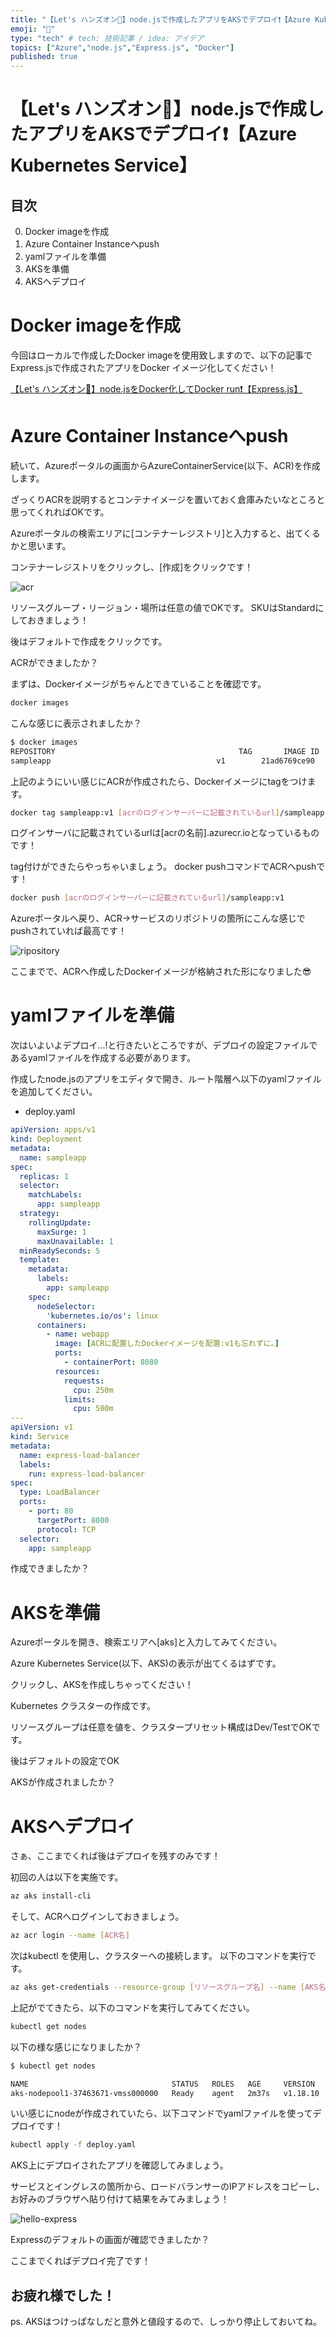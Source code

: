 ```yaml
---
title: "【Let's ハンズオン🤙】node.jsで作成したアプリをAKSでデプロイ❗️【Azure Kubernetes Service】"
emoji: "🤙"
type: "tech" # tech: 技術記事 / idea: アイデア
topics: ["Azure","node.js","Express.js", "Docker"]
published: true
---
```


# 【Let's ハンズオン🤙】node.jsで作成したアプリをAKSでデプロイ❗️【Azure Kubernetes Service】

## 目次
0. Docker imageを作成
1. Azure Container Instanceへpush
2. yamlファイルを準備
3. AKSを準備
4. AKSへデプロイ

# Docker imageを作成

今回はローカルで作成したDocker imageを使用致しますので、以下の記事でExpress.jsで作成されたアプリをDocker イメージ化してください！

[【Let's ハンズオン🤙】node.jsをDocker化してDocker run❗️【Express.js】](https://zenn.dev/yusu29/articles/node_express_docker)

# Azure Container Instanceへpush
続いて、Azureポータルの画面からAzureContainerService(以下、ACR)を作成します。

ざっくりACRを説明するとコンテナイメージを置いておく倉庫みたいなところと思ってくれればOKです。

Azureポータルの検索エリアに[コンテナーレジストリ]と入力すると、出てくるかと思います。

コンテナーレジストリをクリックし、[作成]をクリックです！

![acr](/images/node_aks_deploy/acr.png)

リソースグループ・リージョン・場所は任意の値でOKです。
SKUはStandardにしておきましょう！

後はデフォルトで作成をクリックです。

ACRができましたか？


まずは、Dockerイメージがちゃんとできていることを確認です。

```bash
docker images
```

こんな感じに表示されましたか？

```bash
$ docker images
REPOSITORY                                         TAG       IMAGE ID       CREATED        SIZE
sampleapp                                     v1        21ad6769ce90   1 days ago    923MB
```

上記のようにいい感じにACRが作成されたら、Dockerイメージにtagをつけます。

```bash
docker tag sampleapp:v1 [acrのログインサーバーに記載されているurl]/sampleapp:v1
```
ログインサーバに記載されているurlは[acrの名前].azurecr.ioとなっているものです！

tag付けができたらやっちゃいましょう。
docker pushコマンドでACRへpushです！

```bash
docker push [acrのログインサーバーに記載されているurl]/sampleapp:v1
```
Azureポータルへ戻り、ACR→サービスのリポジトリの箇所にこんな感じでpushされていれば最高です！


![ripository](/images/node_aks_deploy/ripository.png)

ここまでで、ACRへ作成したDockerイメージが格納された形になりました😎

# yamlファイルを準備
次はいよいよデプロイ...!と行きたいところですが、デプロイの設定ファイルであるyamlファイルを作成する必要があります。

作成したnode.jsのアプリをエディタで開き、ルート階層へ以下のyamlファイルを追加してください。


- deploy.yaml
```yaml
apiVersion: apps/v1
kind: Deployment
metadata:
  name: sampleapp
spec:
  replicas: 1
  selector:
    matchLabels:
      app: sampleapp
  strategy:
    rollingUpdate:
      maxSurge: 1
      maxUnavailable: 1
  minReadySeconds: 5
  template:
    metadata:
      labels:
        app: sampleapp
    spec:
      nodeSelector:
        'kubernetes.io/os': linux
      containers:
        - name: webapp
          image: [ACRに配置したDockerイメージを配置:v1も忘れずに。]
          ports:
            - containerPort: 8080
          resources:
            requests:
              cpu: 250m
            limits:
              cpu: 500m
---
apiVersion: v1
kind: Service
metadata:
  name: express-load-balancer
  labels:
    run: express-load-balancer
spec:
  type: LoadBalancer
  ports:
    - port: 80
      targetPort: 8080
      protocol: TCP
  selector:
    app: sampleapp

```

作成できましたか？

# AKSを準備
Azureポータルを開き、検索エリアへ[aks]と入力してみてください。

Azure Kubernetes Service(以下、AKS)の表示が出てくるはずです。

クリックし、AKSを作成しちゃってください！

Kubernetes クラスターの作成です。

リソースグループは任意を値を、クラスタープリセット構成はDev/TestでOKです。

後はデフォルトの設定でOK

AKSが作成されましたか？

# AKSへデプロイ
さぁ、ここまでくれば後はデプロイを残すのみです！

初回の人は以下を実施です。
```bash
az aks install-cli
```

そして、ACRへログインしておきましょう。

```bash
az acr login --name [ACR名]
```

次はkubectl を使用し、クラスターへの接続します。
以下のコマンドを実行です。

```bash
az aks get-credentials --resource-group [リソースグループ名] --name [AKS名]
```
上記がでてきたら、以下のコマンドを実行してみてください。
```bash
kubectl get nodes
```
以下の様な感じになりましたか？
```bash
$ kubectl get nodes

NAME                                STATUS   ROLES   AGE     VERSION
aks-nodepool1-37463671-vmss000000   Ready    agent   2m37s   v1.18.10
```

いい感じにnodeが作成されていたら、以下コマンドでyamlファイルを使ってデプロイです！

```bash
kubectl apply -f deploy.yaml
```

AKS上にデプロイされたアプリを確認してみましょう。

サービスとイングレスの箇所から、ロードバランサーのIPアドレスをコピーし、お好みのブラウザへ貼り付けて結果をみてみましょう！

![hello-express](/images/node_docker_image/hello_express.png)

Expressのデフォルトの画面が確認できましたか？

ここまでくればデプロイ完了です！

## お疲れ様でした！


ps. AKSはつけっぱなしだと意外と値段するので、しっかり停止しておいてね。